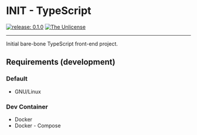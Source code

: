 # INIT - TypeScript

[![release: 0.1.0](https://img.shields.io/badge/rel-0.1.0-blue.svg?style=flat-square)](https://github.com/artdotlis/INITts)
[![The Unlicense](https://img.shields.io/badge/License-Unlicense-brightgreen.svg?style=flat-square)](https://choosealicense.com/licenses/unlicense/)

---

Initial bare-bone TypeScript front-end project.

## Requirements (development)

### Default

-   GNU/Linux

### Dev Container

-   Docker
-   Docker - Compose

